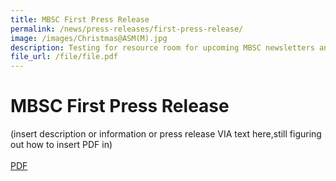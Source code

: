 ```yaml
---
title: MBSC First Press Release
permalink: /news/press-releases/first-press-release/
image: /images/Christmas@ASM(M).jpg
description: Testing for resource room for upcoming MBSC newsletters and press reports
file_url: /file/file.pdf
---
```


# **MBSC First Press Release**
(insert description or information or press release VIA text here,still figuring out how to insert PDF in)<br>
<br>
[PDF](/news/press-releases/files/Random_test_to_check_for_MBSC_Press_Release.pdf)
